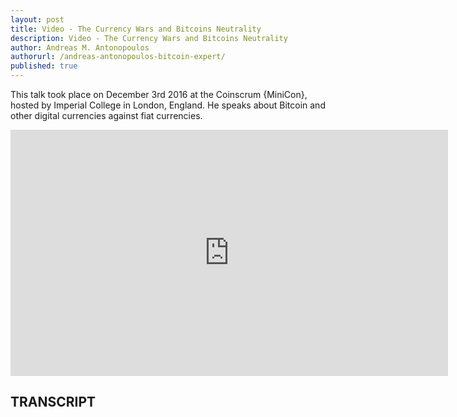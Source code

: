 ```yaml
---
layout: post
title: Video - The Currency Wars and Bitcoins Neutrality
description: Video - The Currency Wars and Bitcoins Neutrality
author: Andreas M. Antonopoulos
authorurl: /andreas-antonopoulos-bitcoin-expert/
published: true
---
```


<p>This talk took place on December 3rd 2016 at the Coinscrum {MiniCon}, hosted by Imperial College in London, England. He speaks about Bitcoin and other digital currencies against fiat currencies.</p>

<center><iframe width="700" height="394" src="https://www.youtube.com/embed/Bu5Mtvy97-4?list=PLPQwGV1aLnTthcG265_FYSaV24hFScvC0" frameborder="0" allowfullscreen></iframe></center>

<h2>TRANSCRIPT</h2>
